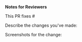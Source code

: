 **Notes for Reviewers**

<!--tag the issue id  -->
This PR fixes #

Describe the changes you've made:



Screenshots for the change:


<!--
Thank you for contributing to GDSCITM! 

Contributing Conventions:
- Include descriptive PR titles with [<component-name>] prepended.


By following the community's contribution conventions upfront, the review process will 
be accelerated and your PR merged more quickly.
-->